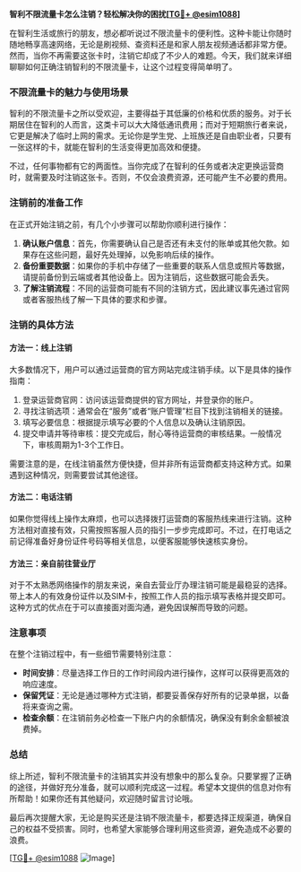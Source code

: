 **智利不限流量卡怎么注销？轻松解决你的困扰[[TG💪+ @esim1088](https://t.me/s/esim1088)]**

在智利生活或旅行的朋友，想必都听说过不限流量卡的便利性。这种卡能让你随时随地畅享高速网络，无论是刷视频、查资料还是和家人朋友视频通话都非常方便。然而，当你不再需要这张卡时，注销它却成了不少人的难题。今天，我们就来详细聊聊如何正确注销智利的不限流量卡，让这个过程变得简单明了。

### 不限流量卡的魅力与使用场景

智利的不限流量卡之所以受欢迎，主要得益于其低廉的价格和优质的服务。对于长期居住在智利的人而言，这类卡可以大大降低通讯费用；而对于短期旅行者来说，它更是解决了临时上网的需求。无论你是学生党、上班族还是自由职业者，只要有一张这样的卡，就能在智利的生活变得更加高效和便捷。

不过，任何事物都有它的两面性。当你完成了在智利的任务或者决定更换运营商时，就需要及时注销这张卡。否则，不仅会浪费资源，还可能产生不必要的费用。

### 注销前的准备工作

在正式开始注销之前，有几个小步骤可以帮助你顺利进行操作：

1. **确认账户信息**：首先，你需要确认自己是否还有未支付的账单或其他欠款。如果存在这些问题，最好先处理掉，以免影响后续的操作。
2. **备份重要数据**：如果你的手机中存储了一些重要的联系人信息或照片等数据，请提前备份到云端或者其他设备上。因为注销后，这些数据可能会丢失。
3. **了解注销流程**：不同的运营商可能有不同的注销方式，因此建议事先通过官网或者客服热线了解一下具体的要求和步骤。

### 注销的具体方法

#### 方法一：线上注销

大多数情况下，用户可以通过运营商的官方网站完成注销手续。以下是具体的操作指南：

1. 登录运营商官网：访问该运营商提供的官方网址，并登录你的账户。
2. 寻找注销选项：通常会在“服务”或者“账户管理”栏目下找到注销相关的链接。
3. 填写必要信息：根据提示填写必要的个人信息以及确认注销原因。
4. 提交申请并等待审核：提交完成后，耐心等待运营商的审核结果。一般情况下，审核周期为1-3个工作日。

需要注意的是，在线注销虽然方便快捷，但并非所有运营商都支持这种方式。如果遇到这种情况，则需要尝试其他途径。

#### 方法二：电话注销

如果你觉得线上操作太麻烦，也可以选择拨打运营商的客服热线来进行注销。这种方法相对直接有效，只需按照客服人员的指引一步步完成即可。不过，在打电话之前记得准备好身份证件号码等相关信息，以便客服能够快速核实身份。

#### 方法三：亲自前往营业厅

对于不太熟悉网络操作的朋友来说，亲自去营业厅办理注销可能是最稳妥的选择。带上本人的有效身份证件以及SIM卡，按照工作人员的指示填写表格并提交即可。这种方式的优点在于可以直接面对面沟通，避免因误解而导致的问题。

### 注意事项

在整个注销过程中，有一些细节需要特别注意：

- **时间安排**：尽量选择工作日的工作时间段内进行操作，这样可以获得更高效的响应速度。
- **保留凭证**：无论是通过哪种方式注销，都要妥善保存好所有的记录单据，以备将来查询之需。
- **检查余额**：在注销前务必检查一下账户内的余额情况，确保没有剩余金额被浪费掉。

### 总结

综上所述，智利不限流量卡的注销其实并没有想象中的那么复杂。只要掌握了正确的途径，并做好充分准备，就可以顺利完成这一过程。希望本文提供的信息对你有所帮助！如果你还有其他疑问，欢迎随时留言讨论哦。

最后再次提醒大家，无论是购买还是注销不限流量卡，都要选择正规渠道，确保自己的权益不受损害。同时，也希望大家能够合理利用这些资源，避免造成不必要的浪费。

[[TG💪+ @esim1088](https://t.me/s/esim1088) ![Image](https://i.postimg.cc/4NQfJmqS/Snipaste-2025-05-13-00-14-12.png)]